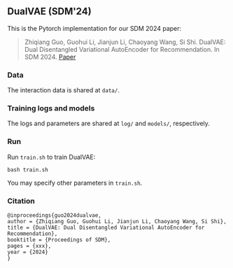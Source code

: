 ## DualVAE (SDM'24)

This is the Pytorch implementation for our SDM 2024 paper:
>Zhiqiang Guo, Guohui Li, Jianjun Li, Chaoyang Wang, Si Shi. DualVAE: Dual Disentangled Variational AutoEncoder for Recommendation. In SDM 2024. [Paper](#)

### Data  

The interaction data is shared at `data/`.

### Training logs and models

The logs and parameters are shared at `log/` and `models/`, respectively.

### Run

Run `train.sh` to train DualVAE: 

    bash train.sh

You may specify other parameters in `train.sh`.

### Citation

    @inproceedings{guo2024dualvae,
    author = {Zhiqiang Guo, Guohui Li, Jianjun Li, Chaoyang Wang, Si Shi},
    title = {DualVAE: Dual Disentangled Variational AutoEncoder for Recommendation},
    booktitle = {Proceedings of SDM},
    pages = {xxx},
    year = {2024}
    }

